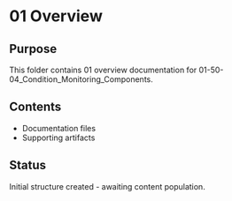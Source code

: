 # 01 Overview

## Purpose
This folder contains 01 overview documentation for 01-50-04_Condition_Monitoring_Components.

## Contents
- Documentation files
- Supporting artifacts

## Status
Initial structure created - awaiting content population.

